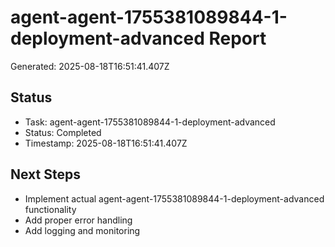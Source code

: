 # agent-agent-1755381089844-1-deployment-advanced Report

Generated: 2025-08-18T16:51:41.407Z

## Status
- Task: agent-agent-1755381089844-1-deployment-advanced
- Status: Completed
- Timestamp: 2025-08-18T16:51:41.407Z

## Next Steps
- Implement actual agent-agent-1755381089844-1-deployment-advanced functionality
- Add proper error handling
- Add logging and monitoring
